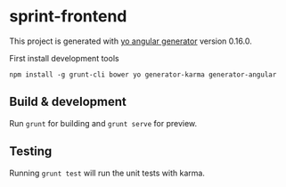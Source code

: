 # sprint-frontend

This project is generated with [yo angular generator](https://github.com/yeoman/generator-angular)
version 0.16.0.

First install development tools

`npm install -g grunt-cli bower yo generator-karma generator-angular`

## Build & development

Run `grunt` for building and `grunt serve` for preview.

## Testing

Running `grunt test` will run the unit tests with karma.

